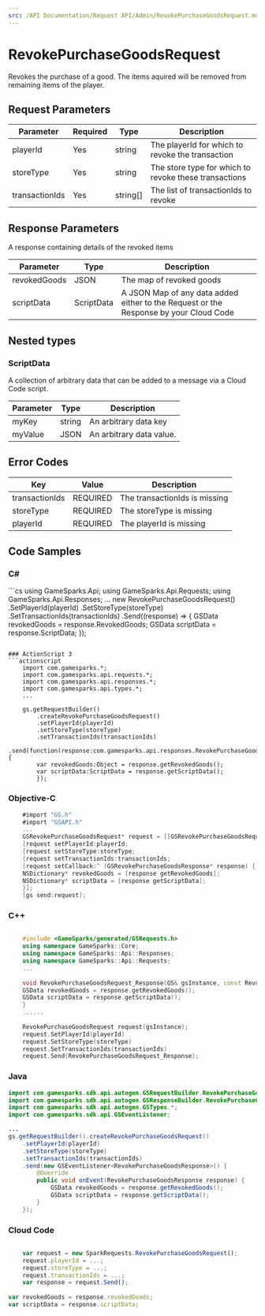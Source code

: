 ```yaml
---
src: /API Documentation/Request API/Admin/RevokePurchaseGoodsRequest.md
---
```


# RevokePurchaseGoodsRequest


Revokes the purchase of a good. The items aquired will be removed from remaining items of the player.


## Request Parameters

Parameter | Required | Type | Description
--------- | -------- | ---- | -----------
playerId | Yes | string | The playerId for which to revoke the transaction
storeType | Yes | string | The store type for which to revoke these transactions
transactionIds | Yes | string[] | The list of transactionIds to revoke

## Response Parameters


A response containing details of the revoked items

Parameter | Type | Description
--------- | ---- | -----------
revokedGoods | JSON | The map of revoked goods
scriptData | ScriptData | A JSON Map of any data added either to the Request or the Response by your Cloud Code

## Nested types

### ScriptData

A collection of arbitrary data that can be added to a message via a Cloud Code script.

Parameter | Type | Description
--------- | ---- | -----------
myKey | string | An arbitrary data key
myValue | JSON | An arbitrary data value.

## Error Codes

Key | Value | Description
--------- | ----------- | -----------
transactionIds | REQUIRED | The transactionIds is missing
storeType | REQUIRED | The storeType is missing
playerId | REQUIRED | The playerId is missing

## Code Samples

<h3>C#</h3>
```cs
	using GameSparks.Api;
	using GameSparks.Api.Requests;
	using GameSparks.Api.Responses;
	...
	new RevokePurchaseGoodsRequest()
		.SetPlayerId(playerId)
		.SetStoreType(storeType)
		.SetTransactionIds(transactionIds)
		.Send((response) => {
		GSData revokedGoods = response.RevokedGoods; 
		GSData scriptData = response.ScriptData; 
		});

```

### ActionScript 3
```actionscript
	import com.gamesparks.*;
	import com.gamesparks.api.requests.*;
	import com.gamesparks.api.responses.*;
	import com.gamesparks.api.types.*;
	...
	
	gs.getRequestBuilder()
	    .createRevokePurchaseGoodsRequest()
		.setPlayerId(playerId)
		.setStoreType(storeType)
		.setTransactionIds(transactionIds)
		.send(function(response:com.gamesparks.api.responses.RevokePurchaseGoodsResponse):void {
		var revokedGoods:Object = response.getRevokedGoods(); 
		var scriptData:ScriptData = response.getScriptData(); 
		});

```

### Objective-C
```objectivec
	#import "GS.h"
	#import "GSAPI.h"
	...
	GSRevokePurchaseGoodsRequest* request = [[GSRevokePurchaseGoodsRequest alloc] init];
	[request setPlayerId:playerId;
	[request setStoreType:storeType;
	[request setTransactionIds:transactionIds;
	[request setCallback:^ (GSRevokePurchaseGoodsResponse* response) {
	NSDictionary* revokedGoods = [response getRevokedGoods]; 
	NSDictionary* scriptData = [response getScriptData]; 
	}];
	[gs send:request];

```

### C++
```cpp

	#include <GameSparks/generated/GSRequests.h>
	using namespace GameSparks::Core;
	using namespace GameSparks::Api::Responses;
	using namespace GameSparks::Api::Requests;
	...
	
	void RevokePurchaseGoodsRequest_Response(GS& gsInstance, const RevokePurchaseGoodsResponse& response) {
	GSData revokedGoods = response.getRevokedGoods(); 
	GSData scriptData = response.getScriptData(); 
	}
	......
	
	RevokePurchaseGoodsRequest request(gsInstance);
	request.SetPlayerId(playerId)
	request.SetStoreType(storeType)
	request.SetTransactionIds(transactionIds)
	request.Send(RevokePurchaseGoodsRequest_Response);
```

### Java
```java
import com.gamesparks.sdk.api.autogen.GSRequestBuilder.RevokePurchaseGoodsRequest;
import com.gamesparks.sdk.api.autogen.GSResponseBuilder.RevokePurchaseGoodsResponse;
import com.gamesparks.sdk.api.autogen.GSTypes.*;
import com.gamesparks.sdk.api.GSEventListener;

...
gs.getRequestBuilder().createRevokePurchaseGoodsRequest()
	.setPlayerId(playerId)
	.setStoreType(storeType)
	.setTransactionIds(transactionIds)
	.send(new GSEventListener<RevokePurchaseGoodsResponse>() {
		@Override
		public void onEvent(RevokePurchaseGoodsResponse response) {
			GSData revokedGoods = response.getRevokedGoods(); 
			GSData scriptData = response.getScriptData(); 
		}
	});

```

### Cloud Code
```javascript

	var request = new SparkRequests.RevokePurchaseGoodsRequest();
	request.playerId = ...;
	request.storeType = ...;
	request.transactionIds = ...;
	var response = request.Send();
	
var revokedGoods = response.revokedGoods; 
var scriptData = response.scriptData; 
```


